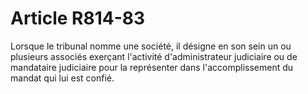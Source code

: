 # Article R814-83

<p>Lorsque le tribunal nomme une société, il désigne en son sein un ou plusieurs associés exerçant l'activité d'administrateur judiciaire ou de mandataire judiciaire pour la représenter dans l'accomplissement du mandat qui lui est confié.</p>